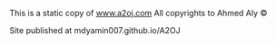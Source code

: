 This is a static copy of www.a2oj.com
All copyrights to Ahmed Aly ©

Site published at mdyamin007.github.io/A2OJ
